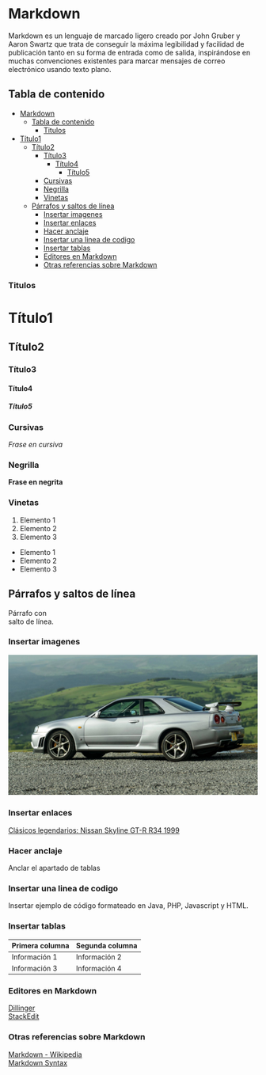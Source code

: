 
# Markdown

Markdown es un lenguaje de marcado ligero creado por John Gruber y Aaron Swartz que trata de conseguir la máxima legibilidad y facilidad de publicación tanto en su forma de entrada como de salida, inspirándose en muchas convenciones existentes para marcar mensajes de correo electrónico usando texto plano.

## Tabla de contenido

- [Markdown](#markdown)
  - [Tabla de contenido](#tabla-de-contenido)
    - [Titulos](#titulos)
- [Título1](#título1)
  - [Título2](#título2)
    - [Título3](#título3)
      - [Título4](#título4)
        - [Título5](#título5)
    - [Cursivas](#cursivas)
    - [Negrilla](#negrilla)
    - [Vinetas](#vinetas)
  - [Párrafos y saltos de línea](#párrafos-y-saltos-de-línea)
    - [Insertar imagenes](#insertar-imagenes)
    - [Insertar enlaces](#insertar-enlaces)
    - [Hacer anclaje](#hacer-anclaje)
    - [Insertar una linea de codigo](#insertar-una-linea-de-codigo)
    - [Insertar tablas](#insertar-tablas)
    - [Editores en Markdown](#editores-en-markdown)
    - [Otras referencias sobre Markdown](#otras-referencias-sobre-markdown)

### Titulos 

# Título1
## Título2
### Título3
#### Título4
##### Título5

### Cursivas

*Frase en cursiva*

### Negrilla

**Frase en negrita**

### Vinetas

1. Elemento 1
2. Elemento 2
3. Elemento 3

- Elemento 1
- Elemento 2
- Elemento 3

## Párrafos y saltos de línea

Párrafo con <br> salto de línea.

### Insertar imagenes

![Nissan Skyline](nissan_skyline.jpg)

### Insertar enlaces

[Clásicos legendarios: Nissan Skyline GT-R R34 1999](https://www.google.com/url?sa=i&url=https%3A%2F%2Fes.motor1.com%2Fnews%2F183448%2Fnissan-skyline-gtr-r34-1999%2F&psig=AOvVaw3UxCM6Z5PKyRGwLEWBfsPo&ust=1667651353252000&source=images&cd=vfe&ved=0CA0QjRxqFwoTCMjoxcfDlPsCFQAAAAAdAAAAABAI)

### Hacer anclaje

Anclar el apartado de tablas 

### Insertar una linea de codigo

Insertar ejemplo de código formateado en Java, PHP, Javascript y HTML. 

### Insertar tablas

| Primera columna | Segunda columna |
| -- | -- |
| Información 1 | Información 2 |
| Información 3 | Información 4 |

### Editores en Markdown 

[Dillinger](https://dillinger.io/)<br>
[StackEdit](https://stackedit.io/app#)

### Otras referencias sobre Markdown

[Markdown - Wikipedia](https://es.wikipedia.org/wiki/Markdown)<br>
[Markdown Syntax](https://www.markdownguide.org/basic-syntax/)
